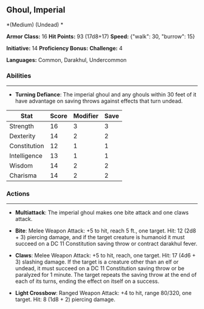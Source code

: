 ## Ghoul, Imperial
*(Medium) (Undead) *

**Armor Class:** 16
**Hit Points:** 93 (17d8+17)
**Speed:** {"walk": 30, "burrow": 15}

**Initiative:** 14
**Proficiency Bonus:**
**Challenge:** 4

**Languages:** Common, Darakhul, Undercommon

### Abilities
 --- 
- **Turning Defiance**: The imperial ghoul and any ghouls within 30 feet of it have advantage on saving throws against effects that turn undead.



| Stat | Score | Modifier | Save |
| ---- | ---- | ---- | ---- |
| Strength | 16 | 3 | 3 |
| Dexterity | 14 | 2 | 2 |
| Constitution | 12 | 1 | 1 |
| Intelligence | 13 | 1 | 1 |
| Wisdom | 14 | 2 | 2 |
| Charisma | 14 | 2 | 2 |

### Actions
 --- 
- **Multiattack**: The imperial ghoul makes one bite attack and one claws attack.

- **Bite**: Melee Weapon Attack: +5 to hit, reach 5 ft., one target. Hit: 12 (2d8 + 3) piercing damage, and if the target creature is humanoid it must succeed on a DC 11 Constitution saving throw or contract darakhul fever.

- **Claws**: Melee Weapon Attack: +5 to hit, reach, one target. Hit: 17 (4d6 + 3) slashing damage. If the target is a creature other than an elf or undead, it must succeed on a DC 11 Constitution saving throw or be paralyzed for 1 minute. The target repeats the saving throw at the end of each of its turns, ending the effect on itself on a success.

- **Light Crossbow**: Ranged Weapon Attack: +4 to hit, range 80/320, one target. Hit: 8 (1d8 + 2) piercing damage.


